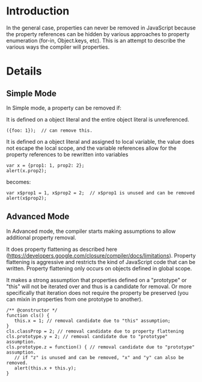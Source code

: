 # Introduction #

In the general case, properties can never be removed in JavaScript because the property references can be hidden by various approaches to property enumeration (for-in, Object.keys, etc).  This is an attempt to describe the various ways the compiler will properties.

# Details #

## Simple Mode ##
In Simple mode, a property can be removed if:

It is defined on a object literal and the entire object literal is unreferenced.
```
({foo: 1});  // can remove this.  
```
It is defined on a object literal and assigned to local variable, the value does not escape the local scope, and the variable references allow for the property references to be rewritten into variables
```
var x = {prop1: 1, prop2: 2};
alert(x.prop2);
```
becomes:
```
var x$prop1 = 1, x$prop2 = 2;  // x$prop1 is unused and can be removed
alert(x$prop2);
```

## Advanced Mode ##
In Advanced mode, the compiler starts making assumptions to allow additional property removal.

It does property flattening as described here (https://developers.google.com/closure/compiler/docs/limitations).  Property flattening is aggressive and restricts the kind of JavaScript code that can be written.  Property flattening only occurs on objects defined in global scope.

It makes a strong assumption that properties defined on a "prototype" or "this" will not be iterated over and thus is a candidate for removal.  Or more specifically that iteration does not require the property be preserved (you can mixin in properties from one prototype to another).
```
/** @constructor */
function cls() {
   this.x = 1; // removal candidate due to "this" assumption;
}
cls.classProp = 2; // removal candidate due to property flattening
cls.prototype.y = 2; // removal candidate due to "prototype" assumption.
cls.prototype.z = function() { // removal candidate due to "prototype" assumption.
   // if "z" is unused and can be removed, "x" and "y" can also be removed.
   alert(this.x + this.y);
}
```
